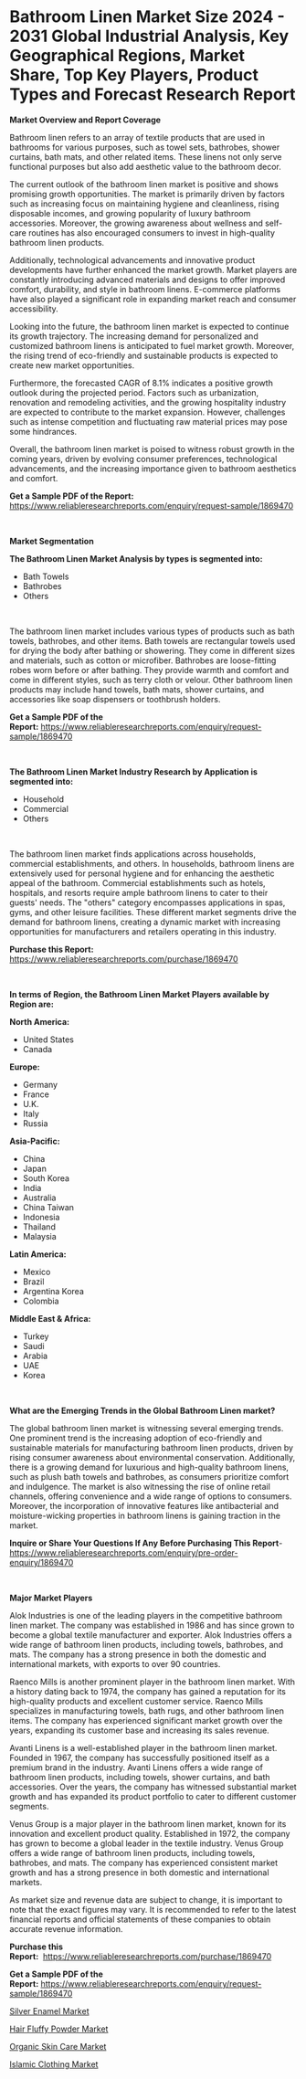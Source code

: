 <p><h1>Bathroom Linen Market Size 2024 - 2031 Global Industrial Analysis, Key Geographical Regions, Market Share, Top Key Players, Product Types and Forecast Research Report</h1></p><p><strong>Market Overview and Report Coverage</strong></p>
<p><p>Bathroom linen refers to an array of textile products that are used in bathrooms for various purposes, such as towel sets, bathrobes, shower curtains, bath mats, and other related items. These linens not only serve functional purposes but also add aesthetic value to the bathroom decor.</p><p>The current outlook of the bathroom linen market is positive and shows promising growth opportunities. The market is primarily driven by factors such as increasing focus on maintaining hygiene and cleanliness, rising disposable incomes, and growing popularity of luxury bathroom accessories. Moreover, the growing awareness about wellness and self-care routines has also encouraged consumers to invest in high-quality bathroom linen products.</p><p>Additionally, technological advancements and innovative product developments have further enhanced the market growth. Market players are constantly introducing advanced materials and designs to offer improved comfort, durability, and style in bathroom linens. E-commerce platforms have also played a significant role in expanding market reach and consumer accessibility.</p><p>Looking into the future, the bathroom linen market is expected to continue its growth trajectory. The increasing demand for personalized and customized bathroom linens is anticipated to fuel market growth. Moreover, the rising trend of eco-friendly and sustainable products is expected to create new market opportunities.</p><p>Furthermore, the forecasted CAGR of 8.1% indicates a positive growth outlook during the projected period. Factors such as urbanization, renovation and remodeling activities, and the growing hospitality industry are expected to contribute to the market expansion. However, challenges such as intense competition and fluctuating raw material prices may pose some hindrances.</p><p>Overall, the bathroom linen market is poised to witness robust growth in the coming years, driven by evolving consumer preferences, technological advancements, and the increasing importance given to bathroom aesthetics and comfort.</p></p>
<p><strong>Get a Sample PDF of the Report:</strong> <a href="https://www.reliableresearchreports.com/enquiry/request-sample/1869470">https://www.reliableresearchreports.com/enquiry/request-sample/1869470</a></p>
<p>&nbsp;</p>
<p><strong>Market Segmentation</strong></p>
<p><strong>The Bathroom Linen Market Analysis by types is segmented into:</strong></p>
<p><ul><li>Bath Towels</li><li>Bathrobes</li><li>Others</li></ul></p>
<p>&nbsp;</p>
<p><p>The bathroom linen market includes various types of products such as bath towels, bathrobes, and other items. Bath towels are rectangular towels used for drying the body after bathing or showering. They come in different sizes and materials, such as cotton or microfiber. Bathrobes are loose-fitting robes worn before or after bathing. They provide warmth and comfort and come in different styles, such as terry cloth or velour. Other bathroom linen products may include hand towels, bath mats, shower curtains, and accessories like soap dispensers or toothbrush holders.</p></p>
<p><strong>Get a Sample PDF of the Report:</strong>&nbsp;<a href="https://www.reliableresearchreports.com/enquiry/request-sample/1869470">https://www.reliableresearchreports.com/enquiry/request-sample/1869470</a></p>
<p>&nbsp;</p>
<p><strong>The Bathroom Linen Market Industry Research by Application is segmented into:</strong></p>
<p><ul><li>Household</li><li>Commercial</li><li>Others</li></ul></p>
<p>&nbsp;</p>
<p><p>The bathroom linen market finds applications across households, commercial establishments, and others. In households, bathroom linens are extensively used for personal hygiene and for enhancing the aesthetic appeal of the bathroom. Commercial establishments such as hotels, hospitals, and resorts require ample bathroom linens to cater to their guests' needs. The "others" category encompasses applications in spas, gyms, and other leisure facilities. These different market segments drive the demand for bathroom linens, creating a dynamic market with increasing opportunities for manufacturers and retailers operating in this industry.</p></p>
<p><strong>Purchase this Report:</strong>&nbsp; <a href="https://www.reliableresearchreports.com/purchase/1869470">https://www.reliableresearchreports.com/purchase/1869470</a></p>
<p>&nbsp;</p>
<p><strong>In terms of Region, the Bathroom Linen Market Players available by Region are:</strong></p>
<p>
    <p> <strong> North America: </strong>
        <ul>
            <li>United States</li>
            <li>Canada</li>
        </ul>
        </p> 
    <p> <strong> Europe: </strong>
        <ul>
            <li>Germany</li>
            <li>France</li>
            <li>U.K.</li>
            <li>Italy</li>
            <li>Russia</li>
        </ul>
        </p> 
    <p> <strong> Asia-Pacific: </strong>
        <ul>
            <li>China</li>
            <li>Japan</li>
            <li>South Korea</li>
            <li>India</li>
            <li>Australia</li>
            <li>China Taiwan</li>
            <li>Indonesia</li>
            <li>Thailand</li>
            <li>Malaysia</li>
        </ul>
        </p> 
    <p> <strong> Latin America: </strong>
        <ul>
            <li>Mexico</li>
            <li>Brazil</li>
            <li>Argentina Korea</li>
            <li>Colombia</li>
        </ul>
        </p> 
    <p> <strong> Middle East & Africa: </strong>
        <ul>
            <li>Turkey</li>
            <li>Saudi</li>
            <li>Arabia</li>
            <li>UAE</li>
            <li>Korea</li>
        </ul>
    </p>
    </p>
<p>&nbsp;</p>
<p><strong>What are the Emerging Trends in the Global Bathroom Linen market?</strong></p>
<p><p>The global bathroom linen market is witnessing several emerging trends. One prominent trend is the increasing adoption of eco-friendly and sustainable materials for manufacturing bathroom linen products, driven by rising consumer awareness about environmental conservation. Additionally, there is a growing demand for luxurious and high-quality bathroom linens, such as plush bath towels and bathrobes, as consumers prioritize comfort and indulgence. The market is also witnessing the rise of online retail channels, offering convenience and a wide range of options to consumers. Moreover, the incorporation of innovative features like antibacterial and moisture-wicking properties in bathroom linens is gaining traction in the market.</p></p>
<p><strong>Inquire or Share Your Questions If Any Before Purchasing This Report</strong>- <a href="https://www.reliableresearchreports.com/enquiry/pre-order-enquiry/1869470">https://www.reliableresearchreports.com/enquiry/pre-order-enquiry/1869470</a></p>
<p>&nbsp;</p>
<p><strong>Major Market Players</strong></p>
<p><p>Alok Industries is one of the leading players in the competitive bathroom linen market. The company was established in 1986 and has since grown to become a global textile manufacturer and exporter. Alok Industries offers a wide range of bathroom linen products, including towels, bathrobes, and mats. The company has a strong presence in both the domestic and international markets, with exports to over 90 countries.</p><p>Raenco Mills is another prominent player in the bathroom linen market. With a history dating back to 1974, the company has gained a reputation for its high-quality products and excellent customer service. Raenco Mills specializes in manufacturing towels, bath rugs, and other bathroom linen items. The company has experienced significant market growth over the years, expanding its customer base and increasing its sales revenue.</p><p>Avanti Linens is a well-established player in the bathroom linen market. Founded in 1967, the company has successfully positioned itself as a premium brand in the industry. Avanti Linens offers a wide range of bathroom linen products, including towels, shower curtains, and bath accessories. Over the years, the company has witnessed substantial market growth and has expanded its product portfolio to cater to different customer segments.</p><p>Venus Group is a major player in the bathroom linen market, known for its innovation and excellent product quality. Established in 1972, the company has grown to become a global leader in the textile industry. Venus Group offers a wide range of bathroom linen products, including towels, bathrobes, and mats. The company has experienced consistent market growth and has a strong presence in both domestic and international markets.</p><p>As market size and revenue data are subject to change, it is important to note that the exact figures may vary. It is recommended to refer to the latest financial reports and official statements of these companies to obtain accurate revenue information.</p></p>
<p><strong>Purchase this Report:</strong>&nbsp;&nbsp;<a href="https://www.reliableresearchreports.com/purchase/1869470">https://www.reliableresearchreports.com/purchase/1869470</a></p>
<p></p>
<p><strong>Get a Sample PDF of the Report:</strong>&nbsp;<a href="https://www.reliableresearchreports.com/enquiry/request-sample/1869470">https://www.reliableresearchreports.com/enquiry/request-sample/1869470</a></p>
<p><p><a href="https://github.com/amonskiyk/Market-Research-Report-List-1/blob/main/silver-enamel-market.md">Silver Enamel Market</a></p><p><a href="https://github.com/JameTravis/Market-Research-Report-List-2/blob/main/hair-fluffy-powder-market.md">Hair Fluffy Powder Market</a></p><p><a href="https://github.com/gaydyna/Market-Research-Report-List-1/blob/main/organic-skin-care-market.md">Organic Skin Care Market</a></p><p><a href="https://github.com/tamvrosiya/Market-Research-Report-List-1/blob/main/islamic-clothing-market.md">Islamic Clothing Market</a></p></p>